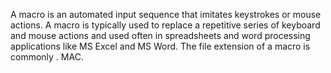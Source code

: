 A macro is an automated input sequence that imitates keystrokes or mouse actions. A macro is typically used to replace a repetitive series of keyboard and mouse actions and used often in spreadsheets and word processing applications like MS Excel and MS Word. The file extension of a macro is commonly . MAC.
